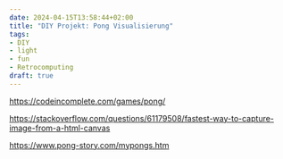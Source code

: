 ```yaml
---
date: 2024-04-15T13:58:44+02:00
title: "DIY Projekt: Pong Visualisierung"
tags:
- DIY
- light
- fun
- Retrocomputing
draft: true
---
```

https://codeincomplete.com/games/pong/

https://stackoverflow.com/questions/61179508/fastest-way-to-capture-image-from-a-html-canvas


https://www.pong-story.com/mypongs.htm
